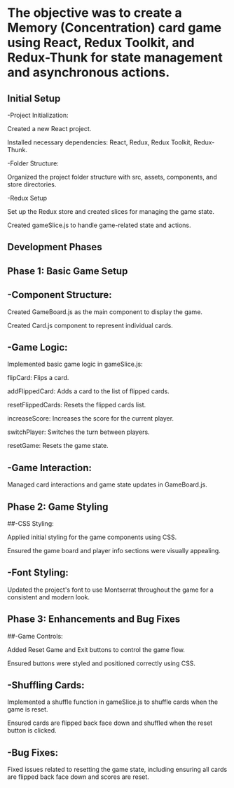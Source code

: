 # The objective was to create a Memory (Concentration) card game using React, Redux Toolkit, and Redux-Thunk for state management and asynchronous actions.
## Initial Setup
-Project Initialization:

Created a new React project.

Installed necessary dependencies: React, Redux, Redux Toolkit, Redux-Thunk.

-Folder Structure:

Organized the project folder structure with src, assets, components, and store directories.

-Redux Setup

Set up the Redux store and created slices for managing the game state.

Created gameSlice.js to handle game-related state and actions.

## Development Phases
## Phase 1: Basic Game Setup
## -Component Structure:

Created GameBoard.js as the main component to display the game.

Created Card.js component to represent individual cards.

## -Game Logic:

Implemented basic game logic in gameSlice.js:

flipCard: Flips a card.

addFlippedCard: Adds a card to the list of flipped cards.

resetFlippedCards: Resets the flipped cards list.

increaseScore: Increases the score for the current player.

switchPlayer: Switches the turn between players.

resetGame: Resets the game state.

## -Game Interaction:

Managed card interactions and game state updates in GameBoard.js.

## Phase 2: Game Styling

##-CSS Styling:

Applied initial styling for the game components using CSS.

Ensured the game board and player info sections were visually appealing.

## -Font Styling:

Updated the project's font to use Montserrat throughout the game for a consistent and modern look.

## Phase 3: Enhancements and Bug Fixes

##-Game Controls:

Added Reset Game and Exit buttons to control the game flow.

Ensured buttons were styled and positioned correctly using CSS.

## -Shuffling Cards:

Implemented a shuffle function in gameSlice.js to shuffle cards when the game is reset.

Ensured cards are flipped back face down and shuffled when the reset button is clicked.

## -Bug Fixes:

Fixed issues related to resetting the game state, including ensuring all cards are flipped back face down and scores are reset.
